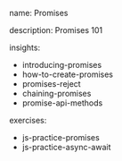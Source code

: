 name: Promises

description: Promises 101

insights:
  - introducing-promises
  - how-to-create-promises
  - promises-reject
  - chaining-promises
  - promise-api-methods

exercises:
  - js-practice-promises
  - js-practice-async-await
 
